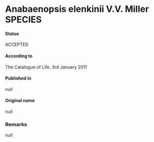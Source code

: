 Anabaenopsis elenkinii V.V. Miller SPECIES
=======

#### Status
ACCEPTED

#### According to
The Catalogue of Life, 3rd January 2011

#### Published in
null

#### Original name
null

### Remarks
null